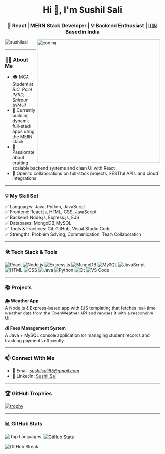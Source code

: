 <h1 align="center">Hi 👋, I'm Sushil Sali</h1>
<h3 align="center">🚀 React | MERN Stack Developer | 💡 Backend Enthusiast | 🇮🇳 Based in India</h3>

<img align="right" alt="coding" width="400" src="https://png.pngtree.com/background/20250128/original/pngtree-a-cartoon-boy-wearing-glasses-and-hoodie-is-coding-on-his-picture-image_16247383.jpg" />

<p align="left">
  <img src="https://komarev.com/ghpvc/?username=sushilsali&label=Profile%20views&color=0e75b6&style=flat" alt="sushilsali" />
</p>

---

### 👨‍💻 About Me

- 🎓 MCA Student at *R.C. Patel IMRD, Shirpur (NMU)*  
- 🌱 Currently building dynamic full-stack apps using the MERN stack  
- 🧠 Passionate about crafting scalable backend systems and clean UI with React  
- 💬 Open to collaborations on full-stack projects, RESTful APIs, and cloud integrations

---

### 💡 My Skill Set

✅ Languages: Java, Python, JavaScript  
✅ Frontend: React.js, HTML, CSS, JavaScript  
✅ Backend: Node.js, Express.js, EJS  
✅ Databases: MongoDB, MySQL  
✅ Tools & Practices: Git, GitHub, Visual Studio Code  
✅ Strengths: Problem Solving, Communication, Team Collaboration

---

### 🛠 Tech Stack & Tools

![React](https://img.shields.io/badge/React-%2320232a.svg?style=for-the-badge&logo=react&logoColor=%2361DAFB)
![Node.js](https://img.shields.io/badge/Node.js-339933?style=for-the-badge&logo=nodedotjs&logoColor=white)
![Express.js](https://img.shields.io/badge/Express.js-000000?style=for-the-badge&logo=express&logoColor=white)
![MongoDB](https://img.shields.io/badge/MongoDB-%2347A248.svg?style=for-the-badge&logo=mongodb&logoColor=white)
![MySQL](https://img.shields.io/badge/MySQL-%2300f.svg?style=for-the-badge&logo=mysql&logoColor=white)
![JavaScript](https://img.shields.io/badge/JavaScript-F7DF1E?style=for-the-badge&logo=javascript&logoColor=black)
![HTML](https://img.shields.io/badge/HTML-%23E34F26.svg?style=for-the-badge&logo=html5&logoColor=white)
![CSS](https://img.shields.io/badge/CSS-%231572B6.svg?style=for-the-badge&logo=css3&logoColor=white)
![Java](https://img.shields.io/badge/Java-%23007396.svg?style=for-the-badge&logo=java&logoColor=white)
![Python](https://img.shields.io/badge/Python-%233776AB.svg?style=for-the-badge&logo=python&logoColor=white)
![Git](https://img.shields.io/badge/Git-%23F05033.svg?style=for-the-badge&logo=git&logoColor=white)
![VS Code](https://img.shields.io/badge/VSCode-%23007ACC.svg?style=for-the-badge&logo=visual-studio-code&logoColor=white)

---

### 📚 Projects

**🌦 Weather App**  
A Node.js & Express-based app with EJS templating that fetches real-time weather data from the OpenWeather API and renders it with a responsive UI.

**💰 Fees Management System**  
A Java + MySQL console application for managing student records and tracking payments efficiently.

---

### 📫 Connect With Me

- 📧 Email: *sushilsali65@gmail.com*  
- 💼 LinkedIn: [Sushil Sali](sushil-sali-23a939260)  
<!-- Optional: Add GitHub or portfolio link -->

---

### 🏆 GitHub Trophies

[![trophy](https://github-profile-trophy.vercel.app/?username=sushilsali&theme=radical)](https://github.com/ryo-ma/github-profile-trophy)

---

### 📊 GitHub Stats

<p><img align="left" src="https://github-readme-stats.vercel.app/api/top-langs?username=sushilsali&show_icons=true&locale=en&layout=compact" alt="Top Languages" /></p>

<p>&nbsp;<img align="center" src="https://github-readme-stats.vercel.app/api?username=sushilsali&show_icons=true&locale=en" alt="GitHub Stats" /></p>

<p><img align="center" src="https://github-readme-streak-stats.herokuapp.com/?user=sushilsali&" alt="GitHub Streak" /></p>

